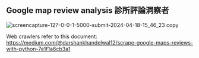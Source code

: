 ## Google map review analysis  診所評論洞察者

![screencapture-127-0-0-1-5000-submit-2024-04-18-15_46_23 copy](https://github.com/cccmmmd/Googlemap-reviews-text-analytics/assets/137893455/2fc6326a-5c14-4988-80cf-5588d87381d3)


Web crawlers refer to this document:  
https://medium.com/@darshankhandelwal12/scrape-google-maps-reviews-with-python-7e1f1a6cb3a1
